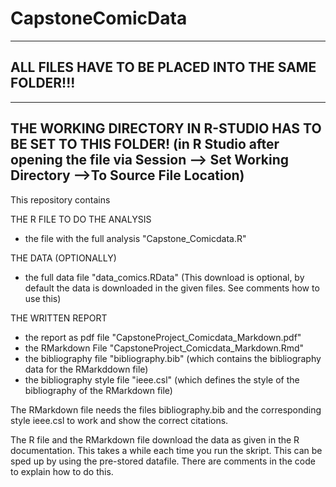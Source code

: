 # CapstoneComicData

-------------------
ALL FILES HAVE TO BE PLACED INTO THE SAME FOLDER!!!
-------------------

-------------------
THE WORKING DIRECTORY IN R-STUDIO HAS TO BE SET TO THIS FOLDER! 
(in R Studio after opening the file via Session --> Set Working Directory -->To Source File Location)
-------------------

This repository contains

THE R FILE TO DO THE ANALYSIS
- the file with the full analysis "Capstone_Comicdata.R"

THE DATA (OPTIONALLY)
- the full data file "data_comics.RData" (This download is optional, by default the data is downloaded in the given files. See comments how to use this)

THE WRITTEN REPORT
- the report as pdf file "CapstoneProject_Comicdata_Markdown.pdf"
- the RMarkdown File "CapstoneProject_Comicdata_Markdown.Rmd"
- the bibliography file "bibliography.bib" (which contains the bibliography data for the RMarkddown file)
- the bibliography style file  "ieee.csl" (which defines the style of the bibliography of the RMarkdown file)

The RMarkdown file needs the files bibliography.bib and the corresponding style ieee.csl to work and show the correct citations.

The R file and the RMarkdown file download the data as given in the R documentation. This takes a while each time you run the skript. This can be sped up by using the pre-stored datafile. There are comments in the code to explain how to do this.
